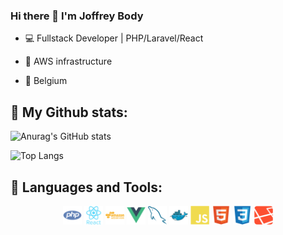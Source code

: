 ### Hi there 👋 I'm Joffrey Body 

- 💻 Fullstack Developer | PHP/Laravel/React 

- 🧱 AWS infrastructure

- 📍 Belgium

<!--
**cephee/cephee** is a ✨ _special_ ✨ repository because its `README.md` (this file) appears on your GitHub profile.

Here are some ideas to get you started:

- 🔭 I’m currently working on ...
- 🌱 I’m currently learning ...
- 👯 I’m looking to collaborate on ...
- 🤔 I’m looking for help with ...
- 💬 Ask me about ...
- 📫 How to reach me: ...
- 😄 Pronouns: ...
- ⚡ Fun fact: ...
-->

## 🧰 My Github stats: 
![Anurag's GitHub stats](https://github-readme-stats.vercel.app/api?username=cephee&count_private=true&theme=cobalt)

![Top Langs](https://github-readme-stats.vercel.app/api/top-langs/?username=cephee&layout=compact&langs_count=8&theme=cobalt)


## 🧰 Languages and Tools:
<p align="center">
    <img align="center" height="30" width="30" src="https://raw.githubusercontent.com/devicons/devicon/master/icons/php/php-plain.svg">
    <img align="center" height="30" width="30" src="https://github.com/devicons/devicon/blob/master/icons/react/react-original-wordmark.svg">
    <img align="center" height="30" width="30" src="https://raw.githubusercontent.com/devicons/devicon/master/icons/amazonwebservices/amazonwebservices-plain-wordmark.svg">
    <img align="center" height="30" width="30" src="https://raw.githubusercontent.com/devicons/devicon/master/icons/vuejs/vuejs-original.svg">
      <img align="center" height="30" width="30" src="https://raw.githubusercontent.com/devicons/devicon/master/icons/mysql/mysql-plain.svg">
    <img align="center" height="30" width="30" src="https://raw.githubusercontent.com/devicons/devicon/master/icons/docker/docker-original.svg">
   
  <img align="center" height="30" width="30" src="https://raw.githubusercontent.com/devicons/devicon/master/icons/javascript/javascript-plain.svg">
  <img align="center" height="30" width="30" src="https://raw.githubusercontent.com/devicons/devicon/master/icons/html5/html5-original.svg">
  <img align="center" height="30" width="30" src="https://raw.githubusercontent.com/devicons/devicon/master/icons/css3/css3-original.svg">
    <img align="center" height="30" width="30" src="https://raw.githubusercontent.com/devicons/devicon/master/icons/laravel/laravel-plain.svg">
</p>
